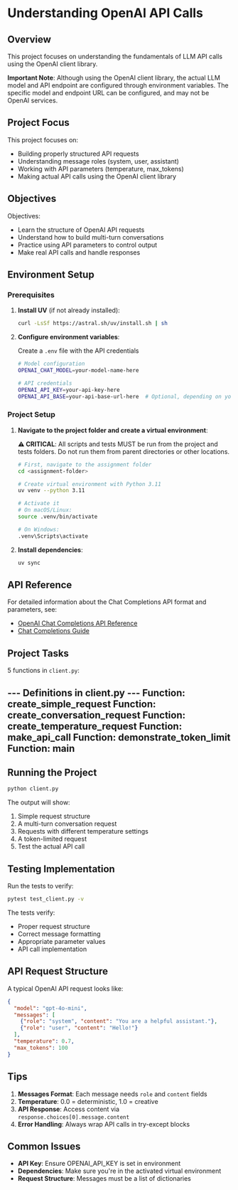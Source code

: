 # Understanding OpenAI API Calls

## Overview

This project focuses on understanding the fundamentals of LLM API calls using the OpenAI client library.

**Important Note**: Although using the OpenAI client library, the actual LLM model 
and API endpoint are configured through environment variables. 
The specific model and endpoint URL can be configured, and may not be OpenAI services.

## Project Focus

This project focuses on:
- Building properly structured API requests
- Understanding message roles (system, user, assistant)
- Working with API parameters (temperature, max_tokens)
- Making actual API calls using the OpenAI client library

## Objectives

Objectives:
- Learn the structure of OpenAI API requests
- Understand how to build multi-turn conversations
- Practice using API parameters to control output
- Make real API calls and handle responses

## Environment Setup

### Prerequisites

1. **Install UV** (if not already installed):
   ```bash
   curl -LsSf https://astral.sh/uv/install.sh | sh
   ```

2. **Configure environment variables**:
   
   Create a `.env` file with the API credentials
   ```bash
   # Model configuration
   OPENAI_CHAT_MODEL=your-model-name-here
   
   # API credentials
   OPENAI_API_KEY=your-api-key-here
   OPENAI_API_BASE=your-api-base-url-here  # Optional, depending on your setup
   ```

### Project Setup

1. **Navigate to the project folder and create a virtual environment**:

   **⚠️ CRITICAL**: All scripts and tests MUST be run from the project and tests folders. Do not run them from parent directories or other locations.

   ```bash
   # First, navigate to the assignment folder
   cd <assignment-folder>
   
   # Create virtual environment with Python 3.11
   uv venv --python 3.11
   
   # Activate it
   # On macOS/Linux:
   source .venv/bin/activate
   
   # On Windows:
   .venv\Scripts\activate
   ```

2. **Install dependencies**:
   ```bash
   uv sync
   ```

## API Reference

For detailed information about the Chat Completions API format and parameters, see:
- [OpenAI Chat Completions API Reference](https://platform.openai.com/docs/api-reference/chat)
- [Chat Completions Guide](https://platform.openai.com/docs/guides/chat-completions)

## Project Tasks

5 functions in `client.py`:

--- Definitions in client.py ---
Function: create_simple_request
Function: create_conversation_request
Function: create_temperature_request
Function: make_api_call
Function: demonstrate_token_limit
Function: main
----------------------------------------


## Running the Project

```bash
python client.py
```

The output will show:
1. Simple request structure
2. A multi-turn conversation request
3. Requests with different temperature settings
4. A token-limited request
5. Test the actual API call

## Testing Implementation

Run the tests to verify:

```bash
pytest test_client.py -v
```

The tests verify:
- Proper request structure
- Correct message formatting
- Appropriate parameter values
- API call implementation

## API Request Structure

A typical OpenAI API request looks like:

```json
{
  "model": "gpt-4o-mini",
  "messages": [
    {"role": "system", "content": "You are a helpful assistant."},
    {"role": "user", "content": "Hello!"}
  ],
  "temperature": 0.7,
  "max_tokens": 100
}
```

## Tips

1. **Messages Format**: Each message needs `role` and `content` fields
2. **Temperature**: 0.0 = deterministic, 1.0 = creative
3. **API Response**: Access content via `response.choices[0].message.content`
4. **Error Handling**: Always wrap API calls in try-except blocks

## Common Issues

- **API Key**: Ensure OPENAI_API_KEY is set in environment
- **Dependencies**: Make sure you're in the activated virtual environment
- **Request Structure**: Messages must be a list of dictionaries